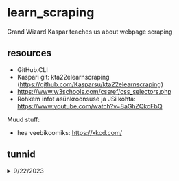 # learn_scraping
Grand Wizard Kaspar teaches us about webpage scraping

## resources
- GitHub.CLI
- Kaspari git: kta22elearnscraping (https://github.com/Kasparsu/kta22elearnscraping)
- https://www.w3schools.com/cssref/css_selectors.php
- Rohkem infot asünkroonsuse ja JSi kohta: https://www.youtube.com/watch?v=8aGhZQkoFbQ

Muud stuff:
- hea veebikoomiks: https://xkcd.com/


## tunnid

<details>
    <Summary>9/22/2023</Summary>
    
1) Tõmbasime alla github.cli, et reposid saaks mugavalt ja luua läbi terminali (NB! GitBash otse ei tööta korrektselt. Tööriist selle jaoks liiga graafiline, jooksutame GitBashi läbi windows terminali.)
2) Veidi litsentsidest:
    - https://choosealicense.com/
    - http://www.wtfpl.net/about/
3) Tööriistad:
    - node.js
    - axios (https://github.com/axios/axios#installing)
    - Cheerio (https://cheerio.js.org/docs/intro)
4) Node ei kasuta defaultina import vaid require, sellest saab ümber järgmiste trikkidega:
    - nimetada fail ümber .js -> .mjs
    - muuta package.jsonis main file tüübiks (lisada juurde) ->  "type": "module"
5) Parcel (https://parceljs.org/getting-started/webapp/) lightweight bundle, mis pakib sisu kokku üheks javascriptiks, et brauseris sisu kuvada.
6) API kaudu on võimalik saada kätte, mis iganes infot API pakub, kellele iganes on lubatud API ligipääs, kuid HTMLi lugemiseks on vaja veidi teisi vahendeid, ntks Cheerio.
    - Otsime lehe (https://xkcd.com/) HTMList välja õige unikaalse selektori, et jõuda sisuni, mis meid huvitab.
    - <div id="comic">
7) async funk JS: https://masteringjs.io/tutorials/node/sleep


</details>